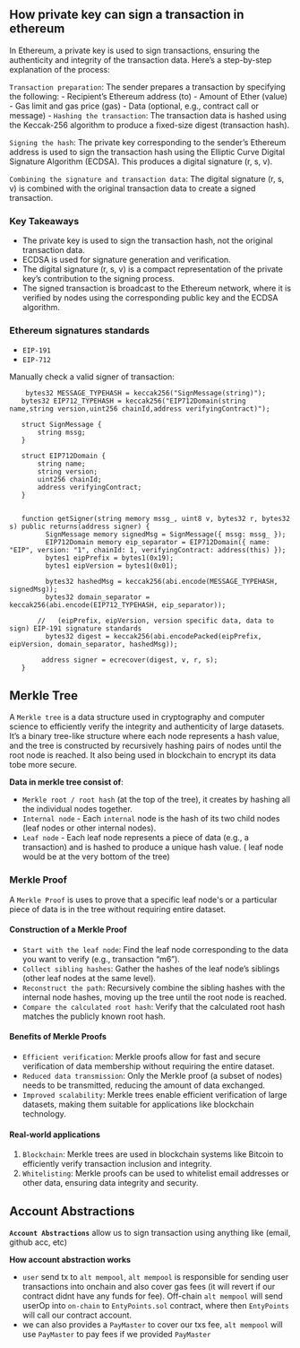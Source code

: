 ## How private key can sign a transaction in ethereum
In Ethereum, a private key is used to sign transactions, ensuring the authenticity and integrity of the transaction data. Here’s a step-by-step explanation of the process:

`Transaction preparation`: The sender prepares a transaction by specifying the following:
    - Recipient’s Ethereum address (to)
    - Amount of Ether (value)
    - Gas limit and gas price (gas)
    - Data (optional, e.g., contract call or message)
    - 
`Hashing the transaction`: The transaction data is hashed using the Keccak-256 algorithm to produce a fixed-size digest (transaction hash).

`Signing the hash`: The private key corresponding to the sender’s Ethereum address is used to sign the transaction hash using the Elliptic Curve Digital Signature Algorithm (ECDSA). This produces a digital signature (r, s, v).

`Combining the signature and transaction data`: The digital signature (r, s, v) is combined with the original transaction data to create a signed transaction.

### Key Takeaways

- The private key is used to sign the transaction hash, not the original transaction data.
- ECDSA is used for signature generation and verification.
- The digital signature (r, s, v) is a compact representation of the private key’s contribution to the signing process.
- The signed transaction is broadcast to the Ethereum network, where it is verified by nodes using the corresponding public key and the ECDSA algorithm.


### Ethereum signatures standards
  - `EIP-191`
  - `EIP-712`

 Manually check a valid signer of transaction: 

 ```solidity
     bytes32 MESSAGE_TYPEHASH = keccak256("SignMessage(string)");
    bytes32 EIP712_TYPEHASH = keccak256("EIP712Domain(string name,string version,uint256 chainId,address verifyingContract)");

    struct SignMessage {
        string mssg;
    }

    struct EIP712Domain {
        string name;
        string version;
        uint256 chainId;
        address verifyingContract;
    }


    function getSigner(string memory mssg_, uint8 v, bytes32 r, bytes32 s) public returns(address signer) {
          SignMessage memory signedMsg = SignMessage({ mssg: mssg_ });
          EIP712Domain memory eip_separator = EIP712Domain({ name: "EIP", version: "1", chainId: 1, verifyingContract: address(this) });
          bytes1 eipPrefix = bytes1(0x19);
          bytes1 eipVersion = bytes1(0x01);

          bytes32 hashedMsg = keccak256(abi.encode(MESSAGE_TYPEHASH, signedMsg));
          bytes32 domain_separator = keccak256(abi.encode(EIP712_TYPEHASH, eip_separator));

        //   (eipPrefix, eipVersion, version specific data, data to sign) EIP-191 signature standards
          bytes32 digest = keccak256(abi.encodePacked(eipPrefix, eipVersion, domain_separator, hashedMsg));

         address signer = ecrecover(digest, v, r, s);
    }     
 ```


## Merkle Tree
  A `Merkle tree` is a data structure used in cryptography and computer science to efficiently verify the integrity and authenticity of large datasets. It’s a binary tree-like structure where each node represents a hash value, and the tree is constructed by recursively hashing pairs of nodes until the root node is reached. It also being used in blockchain to encrypt its data tobe more secure.

  **Data in merkle tree consist of**:
  - `Merkle root / root hash` (at the top of the tree), it creates by hashing all the individual nodes together.
  - `Internal node` - Each `internal` node is the hash of its two child nodes (leaf nodes or other internal nodes).
  - `Leaf node` - Each leaf node represents a piece of data (e.g., a transaction) and is hashed to produce a unique hash value. ( leaf node would be at the very bottom of the tree)
 
### Merkle Proof
   A `Merkle Proof` is uses to prove that a specific leaf node's or a particular piece of data is in the tree without requiring entire dataset.

#### Construction of a Merkle Proof
  - `Start with the leaf node`: Find the leaf node corresponding to the data you want to verify (e.g., transaction “m6”).
  - `Collect sibling hashes`: Gather the hashes of the leaf node’s siblings (other leaf nodes at the same level).
  - `Reconstruct the path`: Recursively combine the sibling hashes with the internal node hashes, moving up the tree until the root node is reached.
  - `Compare the calculated root hash`: Verify that the calculated root hash matches the publicly known root hash.   

#### Benefits of Merkle Proofs
 - `Efficient verification`: Merkle proofs allow for fast and secure verification of data membership without requiring the entire dataset.
 - `Reduced data transmission`: Only the Merkle proof (a subset of nodes) needs to be transmitted, reducing the amount of data exchanged.
 - `Improved scalability`: Merkle trees enable efficient verification of large datasets, making them suitable for applications like blockchain technology.

#### Real-world applications
1. `Blockchain`: Merkle trees are used in blockchain systems like Bitcoin to efficiently verify transaction inclusion and integrity.
2. `Whitelisting`: Merkle proofs can be used to whitelist email addresses or other data, ensuring data integrity and security.

## Account Abstractions
 **`Account Abstractions`** allow us to sign transaction using anything like (email, github acc, etc)
 
 **How account abstraction works**
 - `user` send tx to `alt mempool`, `alt mempool` is responsible for sending user transactions into onchain  and also cover gas fees (it will revert if our contract didnt have any funds for fee). Off-chain `alt mempool` will send userOp into `on-chain` to `EntyPoints.sol` contract, where then `EntyPoints` will call our contract account.
- we can also provides a `PayMaster` to cover our txs fee, `alt mempool` will use `PayMaster` to pay fees if we provided `PayMaster`
